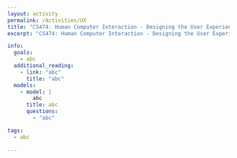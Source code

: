 ```yaml
---
layout: activity
permalink: /Activities/UX
title: "CS474: Human Computer Interaction - Designing the User Experience"
excerpt: "CS474: Human Computer Interaction - Designing the User Experience"

info: 
  goals: 
    - abc
  additional_reading:
    - link: "abc"
      title: "abc"     
  models:
    - model: |
        abc
      title: abc
      questions:
        - "abc"

tags:
  - abc
  
---
```

